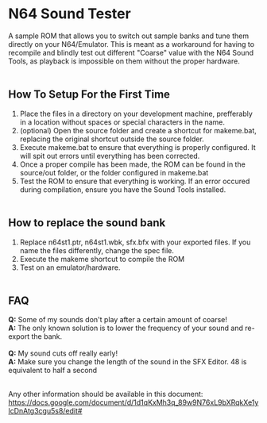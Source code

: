 # N64 Sound Tester
A sample ROM that allows you to switch out sample banks and tune them directly on your N64/Emulator. This is meant as a workaround for having to recompile and blindly test out different "Coarse" value with the N64 Sound Tools, as playback is impossible on them without the proper hardware.
</br></br>

## How To Setup For the First Time
1) Place the files in a directory on your development machine, prefferably in a location without spaces or special characters in the name.
2) (optional) Open the source folder and create a shortcut for makeme.bat, replacing the original shortcut outside the source folder.
3) Execute makeme.bat to ensure that everything is properly configured. It will spit out errors until everything has been corrected. 
4) Once a proper compile has been made, the ROM can be found in the source/out folder, or the folder configured in makeme.bat
5) Test the ROM to ensure that everything is working. If an error occured during compilation, ensure you have the Sound Tools installed.
</br></br>

## How to replace the sound bank
1) Replace n64st1.ptr, n64st1.wbk, sfx.bfx with your exported files. If you name the files differently, change the spec file.
2) Execute the makeme shortcut to compile the ROM
3) Test on an emulator/hardware.
</br></br>

## FAQ
**Q:** Some of my sounds don't play after a certain amount of coarse!</br>
**A:** The only known solution is to lower the frequency of your sound and re-export the bank.
</br></br>
**Q:** My sound cuts off really early!</br>
**A:** Make sure you change the length of the sound in the SFX Editor. 48 is equivalent to half a second
</br></br>

Any other information should be available in this document: 
https://docs.google.com/document/d/1d1qKxMh3q_89w9N76xL9bXRqkXe1ylcDnAtg3cgu5s8/edit#
